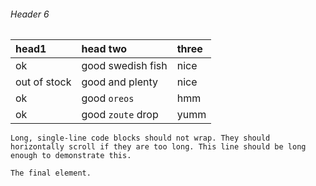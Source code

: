 
###### [](#header-6)Header 6

| head1        | head two          | three |
|:-------------|:------------------|:------|
| ok           | good swedish fish | nice  |
| out of stock | good and plenty   | nice  |
| ok           | good `oreos`      | hmm   |
| ok           | good `zoute` drop | yumm  |



```
Long, single-line code blocks should not wrap. They should horizontally scroll if they are too long. This line should be long enough to demonstrate this.
```

```
The final element.
```
